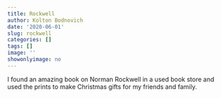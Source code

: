 ```yaml
---
title: Rockwell
author: Kolton Bodnovich
date: '2020-06-01'
slug: rockwell
categories: []
tags: []
image: ''
showonlyimage: no
---
```


I found an amazing book on Norman Rockwell in a used book store and used the prints to make Christmas gifts for my friends and family. 

<!--more-->